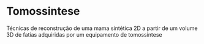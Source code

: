 # Tomossintese
Técnicas de reconstrução de uma mama sintética 2D a partir de um volume 3D de fatias adquiridas por um equipamento de tomossíntese
